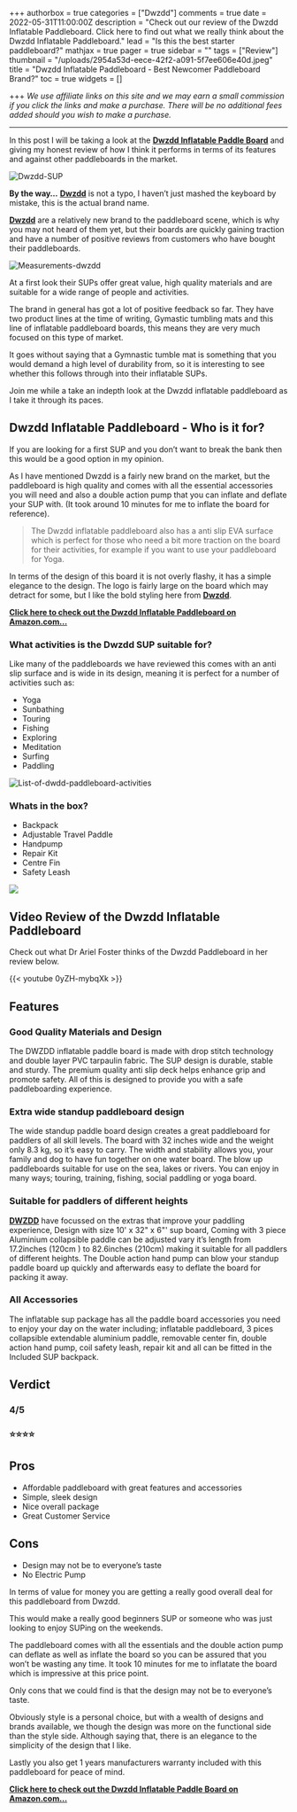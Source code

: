 +++
authorbox = true
categories = ["Dwzdd"]
comments = true
date = 2022-05-31T11:00:00Z
description = "Check out our review of the Dwzdd Inflatable Paddleboard.  Click here to find out what we really think about the Dwzdd Inflatable Paddleboard."
lead = "Is this the best starter paddleboard?"
mathjax = true
pager = true
sidebar = ""
tags = ["Review"]
thumbnail = "/uploads/2954a53d-eece-42f2-a091-5f7ee606e40d.jpeg"
title = "Dwzdd Inflatable Paddleboard - Best Newcomer Paddleboard Brand?"
toc = true
widgets = []

+++
_We use affiliate links on this site and we may earn a small commission if you click the links and make a purchase. There will be no additional fees added should you wish to make a purchase._

***

In this post I will be taking a look at the [**Dwzdd Inflatable Paddle Board**](https://www.amazon.com/Inflatable-Paddleboard-Accessories-Adjustable-Backpack/dp/B09MVLJ8KJ?th=1&linkCode=ll1&tag=paddleboardmaster-20&linkId=700d31734847731d57bb35946bd99e8d&language=en_US&ref_=as_li_ss_tl) and giving my honest review of how I think it performs in terms of its features and against other paddleboards in the market.

![Dwzdd-SUP](/uploads/d22349e7-edf3-41f6-ac94-338cc0f9bac5.jpeg "Dwzdd-SUP")

**By the way…** [**Dwzdd**](/categories/dwzdd/) is not a typo, I haven’t just mashed the keyboard by mistake, this is the actual brand name.

[**Dwzdd**](/categories/dwzdd/) are a relatively new brand to the paddleboard scene, which is why you may not heard of them yet, but their boards are quickly gaining traction and have a number of positive reviews from customers who have bought their paddleboards.

![Measurements-dwzdd](/uploads/e3f31822-4ab4-4ede-b72f-0f27f2f4b9c4.jpeg "Measurements-dwzdd")

At a first look their SUPs offer great value, high quality materials and are suitable for a wide range of people and activities.

The brand in general has got a lot of positive feedback so far.  They have two product lines at the time of writing, Gymastic tumbling mats and this line of inflatable paddleboard boards, this means they are very much focused on this type of market.

It goes without saying that a Gymnastic tumble mat is something that you would demand a high level of durability from, so it is interesting to see whether this follows through into their inflatable SUPs.

Join me while a take an indepth look at the Dwzdd inflatable paddleboard as I take it through its paces.

## Dwzdd Inflatable Paddleboard - Who is it for?

If you are looking for a first SUP and you don’t want to break the bank then this would be a good option in my opinion.

As I have mentioned Dwzdd is a fairly new brand on the market, but the paddleboard is high quality and comes with all the essential accessories you will need and also a double action pump that you can inflate and deflate your SUP with.  (It took around 10 minutes for me to inflate the board for reference).

> The Dwzdd inflatable paddleboard also has a anti slip EVA surface which is perfect for those who need a bit more traction on the board for their activities, for example if you want to use your paddleboard for Yoga.

In terms of the design of this board it is not overly flashy, it has a simple elegance to the design.  The logo is fairly large on the board which may detract for some, but I  like the bold styling here from [**Dwzdd**](/categories/dwzdd/).

[**Click here to check out the Dwzdd Inflatable Paddleboard on Amazon.com…**](https://www.amazon.com/Inflatable-Paddleboard-Accessories-Adjustable-Backpack/dp/B09MVLJ8KJ?th=1&linkCode=ll1&tag=paddleboardmaster-20&linkId=700d31734847731d57bb35946bd99e8d&language=en_US&ref_=as_li_ss_tl)

### What activities is the Dwzdd SUP suitable for?

Like many of the paddleboards we have reviewed this comes with an anti slip surface and is wide in its design, meaning it is perfect for a number of activities such as:

* Yoga
* Sunbathing
* Touring
* Fishing
* Exploring
* Meditation
* Surfing
* Paddling

![List-of-dwdd-paddleboard-activities](/uploads/b27a079f-bb66-472c-9b18-542a47b9278c.jpeg "List-of-dwdd-paddleboard-activities")

### Whats in the box?

* Backpack
* Adjustable Travel Paddle
* Handpump
* Repair Kit
* Centre Fin
* Safety Leash

![](/uploads/5b9822aa-1004-4d7a-983f-fdeab8ba919a.jpeg)

## Video Review of the Dwzdd Inflatable Paddleboard

Check out what Dr Ariel Foster thinks of the Dwzdd Paddleboard in her review below.

{{< youtube 0yZH-mybqXk >}}

## Features

### Good Quality Materials and Design

The DWZDD inflatable paddle board is made with drop stitch technology and double layer PVC tarpaulin fabric.  The SUP design is durable, stable and sturdy. The premium quality anti slip deck helps enhance grip and promote safety. All of this is designed to provide you with a safe paddleboarding experience.

### Extra wide standup paddleboard design

The wide standup paddle board design creates a great paddleboard for paddlers of all skill levels. The board with 32 inches wide and the weight only 8.3 kg, so it’s easy to carry. The width and stability allows you, your family and dog to have fun together on one water board. The blow up paddleboards suitable for use on the sea, lakes or rivers. You can enjoy in many ways; touring, training, fishing, social paddling or yoga board.

### Suitable for paddlers of different heights

[**DWZDD**](/categories/dwzdd/) have focussed on the extras that improve your paddling experience, Design with size 10' x 32" x 6"' sup board, Coming with 3 piece Aluminium collapsible paddle can be adjusted vary it’s length from 17.2inches (120cm ) to 82.6inches (210cm) making it suitable for all paddlers of different heights. The Double action hand pump can blow your standup paddle board up quickly and afterwards easy to deflate the board for packing it away.

### All Accessories

The inflatable sup package has all the paddle board accessories you need to enjoy your day on the water including; inflatable paddleboard, 3 pices collapsible extendable aluminium paddle, removable center fin, double action hand pump, coil safety leash, repair kit and all can be fitted in the Included SUP backpack.

## Verdict

### 4/5

### ⭐⭐⭐⭐

## Pros

* Affordable paddleboard with great features and accessories
* Simple, sleek design
* Nice overall package
* Great Customer Service

## Cons

* Design may not be to everyone’s taste
* No Electric Pump

In terms of value for money you are getting a really good overall deal for this paddleboard from Dwzdd.

This would make a really good beginners SUP or someone who was just looking to enjoy SUPing on the weekends.

The paddleboard comes with all the essentials and the double action pump can deflate as well as inflate the board so you can be assured that you won’t be wasting any time.  It took 10 minutes for me to inflatate the board which is impressive at this price point.

Only cons that we could find is that the design may not be to everyone’s taste.

Obviously style is a personal choice, but with a wealth of designs and brands available, we though the design was more on the functional side than the style side.  Although saying that, there is an elegance to the simplicity of the design that I like.

Lastly you also get 1 years manufacturers warranty included with this paddleboard for peace of mind.

[**Click here to check out the Dwzdd Inflatable Paddle Board on Amazon.com…**](https://www.amazon.com/Inflatable-Paddleboard-Accessories-Adjustable-Backpack/dp/B09MVLJ8KJ?th=1&linkCode=ll1&tag=paddleboardmaster-20&linkId=700d31734847731d57bb35946bd99e8d&language=en_US&ref_=as_li_ss_tl)